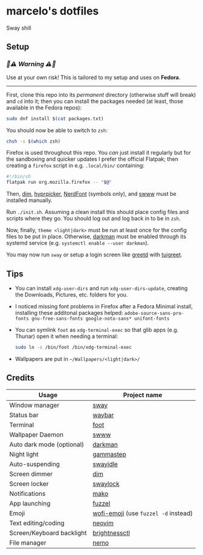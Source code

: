 # marcelo's dotfiles

Sway shill

## Setup

### _🚧⚠️ Warning ⚠️🚧_

Use at your own risk! This is tailored to my setup and uses on **Fedora**.

---

First, clone this repo into its _permanent_ directory (otherwise stuff will
break) and `cd` into it; then you can install the packages needed (at least,
those available in the Fedora repos):

```bash
sudo dnf install $(cat packages.txt)
```

You should now be able to switch to `zsh`:

```bash
chsh -s $(which zsh)
```

Firefox is used throughout this repo. You _can_ just install it regularly but
for the sandboxing and quicker updates I prefer the official Flatpak; then
creating a `firefox` script in e.g. `.local/bin/` containing:

```bash
#!/bin/sh
flatpak run org.mozilla.firefox -- "$@"
```

Then, [dim], [hyprpicker], [NerdFont] (symbols only), and [swww] must be
installed manually.

Run `./init.sh`. Assuming a clean install this should place config files and
scripts where they go. You should log out and log back in to be in `zsh`.

Now, finally, `theme <light|dark>` must be run at least once for the config
files to be put in place. Otherwise, [darkman] must be enabled through its
systemd service (e.g. `systemctl enable --user darkman`).

You may now run `sway` or setup a login screen like [greetd] with [tuigreet].

## Tips

- You can install `xdg-user-dirs` and run `xdg-user-dirs-update`, creating
  the Downloads, Pictures, etc. folders for you.
- I noticed missing font problems in Firefox after a Fedora Minimal
  install, installing these additonal packages helped:
  `adobe-source-sans-pro-fonts gnu-free-sans-fonts google-noto-sans*
unifont-fonts`
- You can symlink `foot` as `xdg-terminal-exec` so that glib apps (e.g.
  Thunar) open it when needing a terminal:

  ```bash
  sudo ln -s /bin/foot /bin/xdg-terminal-exec
  ```

- Wallpapers are put in `~/Wallpapers/<light|dark>/`

## Credits

| Usage                     | Project name                           |
| ------------------------- | -------------------------------------- |
| Window manager            | [sway]                                 |
| Status bar                | [waybar]                               |
| Terminal                  | [foot]                                 |
| Wallpaper Daemon          | [swww]                                 |
| Auto dark mode (optional) | [darkman]                              |
| Night light               | [gammastep]                            |
| Auto-suspending           | [swayidle]                             |
| Screen dimmer             | [dim]                                  |
| Screen locker             | [swaylock]                             |
| Notifications             | [mako]                                 |
| App launching             | [fuzzel]                               |
| Emoji                     | [wofi-emoji] (use `fuzzel -d` instead) |
| Text editing/coding       | [neovim]                               |
| Screen/Keyboard backlight | [brightnessctl]                        |
| File manager              | [nemo]                                 |

[hyprpicker]: https://github.com/hyprwm/hyprpicker
[NerdFont]: https://www.nerdfonts.com/font-downloads
[greetd]: https://wiki.archlinux.org/title/Greetd
[tuigreet]: https://github.com/apognu/tuigreet
[sway]: https://swaywm.org/
[waybar]: https://github.com/Alexays/Waybar
[foot]: https://codeberg.org/dnkl/foot
[swww]: https://github.com/LGFae/swww
[darkman]: https://gitlab.com/whynothugo/darkman
[gammastep]: https://gitlab.com/chinstrap/gammastep
[swayidle]: https://github.com/swaywm/swayidle
[dim]: https://github.com/marcelohdez/dim
[swaylock]: https://github.com/swaywm/swaylock
[mako]: https://github.com/emersion/mako
[fuzzel]: https://codeberg.org/dnkl/fuzzel
[wofi-emoji]: https://github.com/Zeioth/wofi-emoji
[neovim]: https://neovim.io/
[brightnessctl]: https://github.com/Hummer12007/brightnessctl
[nemo]: https://github.com/linuxmint/nemo
